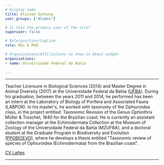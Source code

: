 ```yaml
---
# Display name
title: Alisson Santana
user_groups: ["Alumni"]

# Is this the primary user of the site?
superuser: false

# Role/position/tagline
role: MSc & PhD

# Organizations/Affiliations to show in About widget
organizations:
- name: Universidade Federal da Bahia

---
```


---
Teacher Licensure in Biological Sciences (2014) and Master Degree in Animal Diversity (2017) at the Universidade Federal da Bahia ([UFBA](https://www.ufba.br)). During his graduation, between the years 2011 and 2014, he performed has been an intern at the Laboratory of Biology of Porifera and Associated Fauna (LABPOR). In his master's, he worked with taxonomy of the Ophiuroidea class, in the project entitled: Taxonomic Revision of the Genus _Ophiothrix_ Müller & Troschel, 1840 for the Brazilian coast. He is currently an assistant collection manager at the Echinodermata Collection at the Museum of Zoology of the Universidade Federal da Bahia (MZUFBA), and a doctoral student at the Graduate Program in Biodiversity and Evolution ([PPGBIOEVO](http://www.ppgbioevo.bio.ufba.br/)), where he develops a thesis entitled "Taxonomic review of species of Ophiuroidea (Echinodermata) from the Brazilian coast".

[CV Lattes](http://lattes.cnpq.br/8769087052991205)

---
